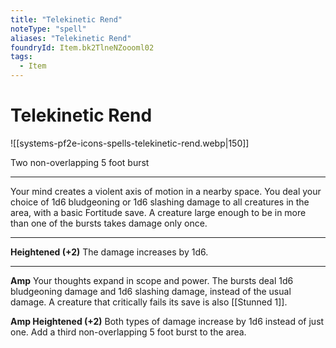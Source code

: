 ```yaml
---
title: "Telekinetic Rend"
noteType: "spell"
aliases: "Telekinetic Rend"
foundryId: Item.bk2TlneNZoooml02
tags:
  - Item
---
```


# Telekinetic Rend
![[systems-pf2e-icons-spells-telekinetic-rend.webp|150]]

Two non-overlapping 5 foot burst

* * *

Your mind creates a violent axis of motion in a nearby space. You deal your choice of 1d6 bludgeoning or 1d6 slashing damage to all creatures in the area, with a basic Fortitude save. A creature large enough to be in more than one of the bursts takes damage only once.

* * *

**Heightened (+2)** The damage increases by 1d6.

* * *

**Amp** Your thoughts expand in scope and power. The bursts deal 1d6 bludgeoning damage and 1d6 slashing damage, instead of the usual damage. A creature that critically fails its save is also [[Stunned 1]].

**Amp Heightened (+2)** Both types of damage increase by 1d6 instead of just one. Add a third non-overlapping 5 foot burst to the area.
